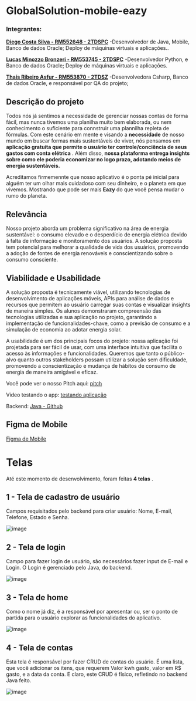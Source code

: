 # GlobalSolution-mobile-eazy

### Integrantes:

[**Diego Costa Silva - RM552648 - 2TDSPC**](https://www.linkedin.com/in/diegocostacs/)
-Desenvolvedor de Java, Mobile, Banco de dados Oracle; Deploy de máquinas virtuais e aplicações..

[**Lucas Minozzo Bronzeri - RM553745 - 2TDSPC**](https://www.linkedin.com/in/lucas-minozzo-bronzeri-b212a4248/)
-Desenvolvedor Python, e Banco de dados Oracle; Deploy de máquinas virtuais e aplicações. 

[**Thaís Ribeiro Asfur - RM553870 - 2TDSZ**](https://www.linkedin.com/in/thaís-ribeiro-asfur-52b0692a2/)
-Desenvolvedora Csharp, Banco de dados Oracle, e responsável por QA do projeto; 

## Descrição do projeto

Todos nós já sentimos a necessidade de gerenciar nossas contas de forma fácil, mas nunca tivemos uma planilha muito bem elaborada, ou nem conhecimento o suficiente para connstruir uma plannilha repleta de fórmulas.
Com este cenário em mente e visando a **necessidade** de nosso mundo em buscar formas mais sustentáveis de viver, nós pensamos em **aplicação gratuita que permite o usuário ter controle/conciência de seus gastos com conta elétrica** . 
Além disso, **nossa plataforma entrega insights sobre como ele poderia economizar no logo prazo, adotando meios de energia sustentáveis.**

Acreditamos firmemennte que nosso aplicativo é o ponta pé inicial para alguém ter um olhar mais cuidadoso com seu dinheiro, e o planeta em que vivemos. Mostrando que pode ser mais **Eazy** do que você pensa mudar o rumo do planeta.

## Relevância 

Nosso projeto aborda um problema significativo na área de energia sustentável: o consumo elevado e o desperdício de energia elétrica devido à falta de informação e monitoramento dos usuários. A solução proposta tem potencial para melhorar a qualidade de vida dos usuários, promovendo a adoção de fontes de energia renováveis e conscientizando sobre o consumo consciente.

## Viabilidade e Usabilidade

A solução proposta é tecnicamente viável, utilizando tecnologias de desenvolvimento de aplicações móveis, APIs para análise de dados e recursos que permitem ao usuário carregar suas contas e visualizar insights de maneira simples. Os alunos demonstraram compreensão das tecnologias utilizadas e sua aplicação no projeto, garantindo a implementação de funcionalidades-chave, como a previsão de consumo e a simulação de economia ao adotar energia solar.

A usabilidade é um dos principais focos do projeto: nossa aplicação foi projetada para ser fácil de usar, com uma interface intuitiva que facilita o acesso às informações e funcionalidades. Queremos que tanto o público-alvo quanto outros stakeholders possam utilizar a solução sem dificuldade, promovendo a conscientização e mudança de hábitos de consumo de energia de maneira amigável e eficaz.

Você pode ver o nosso Pitch aqui: [pitch](https://www.youtube.com/watch?v=l5fuZtikMCA&list=PLNpYt22sUw3VJftQ8ltlV-7C0Aayi30p3&index=1)

Video testando o app: [testando aplicação](https://www.youtube.com/watch?v=Bl1T3S0w6WM)

Backend: [Java - Github](https://github.com/DiegoCostaCode/GlobalSolution-Eazy-Java)


## Figma de Mobile
[Figma de Mobile](https://www.figma.com/design/jOBzPXopQbuF1WyMb7BpNz/Eazy---Energia?t=bjPi5ig1kgWvlmyI-1)


# Telas
Até este momento de desenvolvimento, foram feitas **4 telas** . 

## 1 - Tela de cadastro de usuário
Campos requisitados pelo backend para criar usuário: Nome, E-mail, Telefone, Estado e Senha.

![image](https://github.com/user-attachments/assets/71faa7f5-1e9a-45e6-8508-56e7e2192c9a)


## 2 - Tela de login
Campo para fazer login de usuário, são necessários fazer input de E-mail e Login. O Login é gerenciado pelo Java, do backend.

![image](https://github.com/user-attachments/assets/aea5cbba-4f4d-42d9-90e2-a277150a0339)


## 3 - Tela de home
Como o nome já diz, é a responsável por apresentar ou, ser o ponto de partida para o usuário explorar as funcionalidades do aplicativo.

![image](https://github.com/user-attachments/assets/9ccdbab8-54bb-41dc-9aa8-09cbd3ca4f31)


## 4 - Tela de contas
Esta tela é responsável por fazer CRUD de contas do usuário. É uma lista, que você adicionar os itens, que requerem Valor kwh gasto, valor em R$ gasto, e a data da conta. E claro, este CRUD é físico, refletindo no backend Java feito.

![image](https://github.com/user-attachments/assets/6d7bbccd-2f1f-47df-81ba-2efec49e9c70)

